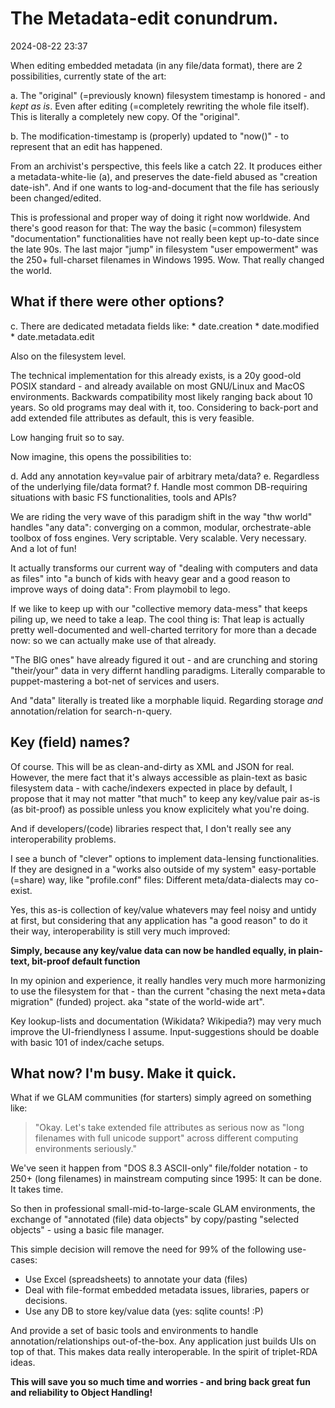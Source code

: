 # The Metadata-edit conundrum.

2024-08-22 23:37

When editing embedded metadata (in any file/data format), there are 2 possibilities, currently state of the art:

  a. The "original" (=previously known) filesystem timestamp is honored - and *kept as is*.
     Even after editing (=completely rewriting the whole file itself).
     This is literally a completely new copy.
     Of the "original".

  b. The modification-timestamp is (properly) updated to "now()" - to represent that an edit has happened.

From an archivist's perspective, this feels like a catch 22.
It produces either a metadata-white-lie (a), and preserves the date-field abused as "creation date-ish". And if one wants to log-and-document that the file has seriously been changed/edited.

This is professional and proper way of doing it right now worldwide.
And there's good reason for that:
The way the basic (=common) filesystem "documentation" functionalities have not really been kept up-to-date since the late 90s. The last major "jump" in filesystem "user empowerment" was the 250+ full-charset filenames in Windows 1995. Wow. That really changed the world.


## What if there were other options?

  c. There are dedicated metadata fields like:
     * date.creation
     * date.modified
     * date.metadata.edit

Also on the filesystem level.

The technical implementation for this already exists, is a 20y good-old POSIX standard - and already available on most GNU/Linux and MacOS environments. Backwards compatibility most likely ranging back about 10 years. So old programs may deal with it, too. Considering to back-port and add extended file attributes as default, this is very feasible.

Low hanging fruit so to say.

Now imagine, this opens the possibilities to:

  d. Add any annotation key=value pair of arbitrary meta/data?
  e. Regardless of the underlying file/data format?
  f. Handle most common DB-requiring situations with basic FS functionalities, tools and APIs?

We are riding the very wave of this paradigm shift in the way "thw world" handles "any data": converging on a common, modular, orchestrate-able toolbox of foss engines. Very scriptable. Very scalable. Very necessary.
And a lot of fun!

It actually transforms our current way of "dealing with computers and data as files" into "a bunch of kids with heavy gear and a good reason to improve ways of doing data": From playmobil to lego.

If we like to keep up with our "collective memory data-mess" that keeps piling up, we need to take a leap.
The cool thing is: That leap is actually pretty well-documented and well-charted territory for more than a decade now: so we can actually make use of that already.

"The BIG ones" have already figured it out - and are crunching and storing "their/your" data in very differnt handling paradigms. Literally comparable to puppet-mastering a bot-net of services and users.

And "data" literally is treated like a morphable liquid.
Regarding storage *and* annotation/relation for search-n-query.


## Key (field) names?

Of course. This will be as clean-and-dirty as XML and JSON for real.
However, the mere fact that it's always accessible as plain-text as basic filesystem data - with cache/indexers expected in place by default, I propose that it may not matter "that much" to keep any key/value pair as-is (as bit-proof) as possible unless you know explicitely what you're doing.

And if developers/(code) libraries respect that, I don't really see any interoperability problems.

I see a bunch of "clever" options to implement data-lensing functionalities.
If they are designed in a "works also outside of my system" easy-portable (=share) way, like "profile.conf" files: Different meta/data-dialects may co-exist.

Yes, this as-is collection of key/value whatevers may feel noisy and untidy at first, but considering that any application has "a good reason" to do it their way, interoperability is still very much improved:

**Simply, because any key/value data can now be handled equally, in plain-text, bit-proof default function**

In my opinion and experience, it really handles very much more harmonizing to use the filesystem for that - than the current "chasing the next meta+data migration" (funded) project. aka "state of the world-wide art".

Key lookup-lists and documentation (Wikidata? Wikipedia?) may very much improve the UI-friendlyness I assume.
Input-suggestions should be doable with basic 101 of index/cache setups.


## What now? I'm busy. Make it quick.

What if we GLAM communities (for starters) simply agreed on something like:

> "Okay. Let's take extended file attributes as serious now as "long filenames with full unicode support" across different computing environments seriously."

We've seen it happen from "DOS 8.3 ASCII-only" file/folder notation - to 250+ (long filenames) in mainstream computing since 1995: It can be done. It takes time.

So then in professional small-mid-to-large-scale GLAM environments, the exchange of "annotated (file) data objects" by copy/pasting "selected objects" - using a basic file manager.

This simple decision will remove the need for 99% of the following use-cases:

  * Use Excel (spreadsheets) to annotate your data (files)
  * Deal with file-format embedded metadata issues, libraries, papers or decisions.
  * Use any DB to store key/value data (yes: sqlite counts! :P)

And provide a set of basic tools and environments to handle annotation/relationships out-of-the-box.
Any application just builds UIs on top of that.
This makes data really interoperable. In the spirit of triplet-RDA ideas.

**This will save you so much time and worries - and bring back great fun and reliability to Object Handling!**





